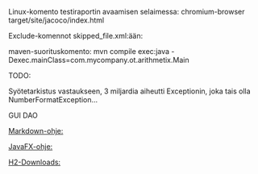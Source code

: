 Linux-komento testiraportin avaamisen selaimessa: chromium-browser target/site/jacoco/index.html

Exclude-komennot skipped_file.xml:ään:

<suppress files="com.mycompany.ot.arithmetix.ui.TextUI.java" checks="[a-zA-Z0-9]*"/>
<suppress files="todoapp.ui.GuiHelper.java" checks="[a-zA-Z0-9]*"/>

maven-suorituskomento: mvn compile exec:java -Dexec.mainClass=com.mycompany.ot.arithmetix.Main


TODO:

Syötetarkistus vastaukseen, 3 miljardia aiheutti Exceptionin, joka tais olla NumberFormatException...

GUI 
DAO

[Markdown-ohje:](https://guides.github.com/features/mastering-markdown/)

[JavaFX-ohje:](http://tutorials.jenkov.com/javafx/your-first-javafx-application.html)

[H2-Downloads:](http://www.h2database.com/html/download.html)
